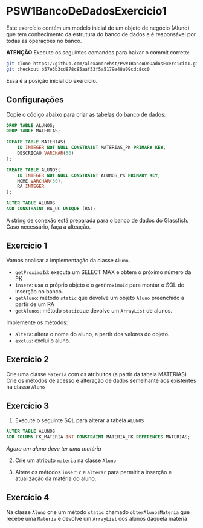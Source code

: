 # PSW1BancoDeDadosExercicio1
Este exercício contém um modelo inicial de um objeto de negócio (Aluno) que tem conhecimento da estrutura do banco de dados e é responsável por todas as operações no banco.

**ATENÇÃO** Execute os seguintes comandos para baixar o commit correto:

```bash
git clone https://github.com/alexandrehst/PSW1BancoDeDadosExercicio1.git
git checkout b57e3b3cd878c85aaf53f5a5179e48a09cdc8cc0
```
Essa é a posição inicial do exercício.

## Configurações

Copie o código abaixo para criar as tabelas do banco de dados:

```sql
DROP TABLE ALUNOS;
DROP TABLE MATERIAS;

CREATE TABLE MATERIAS(
    ID INTEGER NOT NULL CONSTRAINT MATERIAS_PK PRIMARY KEY,
    DESCRICAO VARCHAR(50)
);

CREATE TABLE ALUNOS(
    ID INTEGER NOT NULL CONSTRAINT ALUNOS_PK PRIMARY KEY,
    NOME VARCHAR(50),
    RA INTEGER
);

ALTER TABLE ALUNOS
ADD CONSTRAINT RA_UC UNIQUE (RA);
```

A string de conexão está preparada para o banco de dados do Glassfish. Caso necessário, faça a alteação.

## Exercício 1
Vamos analisar a implementação da classe `Aluno`.
- `getProximoId`: executa um SELECT MAX e obtem o próximo número da PK
- `insere`: usa o próprio objeto e o `getProximoId` para montar o SQL de inserção no banco.
- `getAluno`: método `static` que devolve um objeto `Aluno` preenchido a partir de um RA
- `getAlunos`: método `static`que devolve um `ArrayList` de alunos.

Implemente os métodos:
- `altera`: altera o nome do aluno, a partir dos valores do objeto.
- `exclui`: exclui o aluno.

## Exercício 2
Crie uma classe `Materia` com os atribuitos (a partir da tabela MATERIAS)
Crie os métodos de acesso e alteração de dados semelhante aos existentes na classe `Aluno`

## Exercício 3

1. Execute o seguinte SQL para alterar a tabela `ALUNOS`

```sql
ALTER TABLE ALUNOS
ADD COLUMN FK_MATERIA INT CONSTRAINT MATERIA_FK REFERENCES MATERIAS; 
```
*Agora um aluno deve ter uma matéria*

2. Crie um atributo `materia` na classe `Aluno`

3. Altere os métodos `inserir` e `alterar` para permitir a inserção e atualização da matéria do aluno.

## Exercício 4

Na classe `Aluno` crie um método `static` chamado `obterAlunosMateria` que recebe uma `Materia` e devolve um `ArrayList` dos alunos daquela matéria
